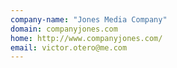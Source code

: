 ```yaml
---
company-name: "Jones Media Company"
domain: companyjones.com
home: http://www.companyjones.com/
email: victor.otero@me.com
---
```




